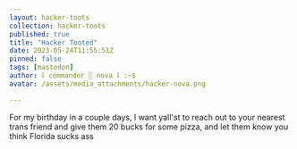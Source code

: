 ```yaml
---
layout: hacker-toots
collection: hacker-toots
published: true
title: "Hacker Tooted"
date: 2023-05-24T11:55:51Z
pinned: false
tags: [mastodon]
author: ⸸ commander ░ nova ⸸ :~$
avatar: /assets/media_attachments/hacker-nova.png

---
```


<p>For my birthday in a couple days, I want yall&#39;st to reach out to your nearest trans friend and give them 20 bucks for some pizza, and let them know you think Florida sucks ass</p>


